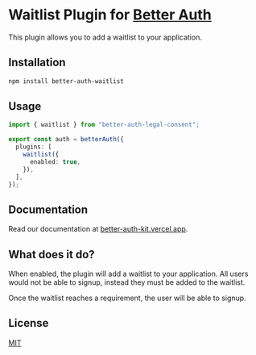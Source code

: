 # Waitlist Plugin for [Better Auth](https://github.com/better-auth/better-auth)

This plugin allows you to add a waitlist to your application.

## Installation

```bash
npm install better-auth-waitlist
```

## Usage

```ts
import { waitlist } from "better-auth-legal-consent";

export const auth = betterAuth({
  plugins: [
    waitlist({
      enabled: true,
    }),
  ],
});
```

## Documentation

Read our documentation at [better-auth-kit.vercel.app](https://better-auth-kit.vercel.app/docs/plugins/waitlist).

## What does it do?

When enabled, the plugin will add a waitlist to your application.
All users would not be able to signup, instead they must be added to the waitlist.

Once the waitlist reaches a requirement, the user will be able to signup.

## License

[MIT](LICENSE)
